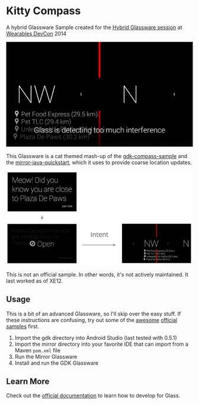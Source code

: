 Kitty Compass
=======
A hybrid Glassware Sample created for the 
[Hybrid Glassware session](http://tsn2.bzmedia.com/tradeshows/classinfo.aspx?id=19480&showid=31) 
at [Wearables DevCon](http://www.wearablesdevcon.com/) 2014

![kitty compass running](README/running.png)

This Glassware is a cat themed mash-up of the [gdk-compass-sample](/googleglass/gdk-compass-sample) 
and the [mirror-java-quickstart](/googleglass/mirror-java-quickstart), which it uses to provide coarse location updates. 

![flow](README/flow.png)

This is not an official sample. In other words, it's not actively
maintained. It last worked as of XE12.

## Usage
This is a bit of an advanced Glassware, so I'll skip over the easy stuff. 
If these instructions are confusing, try out some of the 
[awesome](/googleglass/gdk-compass-sample) [official](/googleglass/gdk-level-sample) 
[samples](/googleglass/gdk-waveform-sample) first.

1. Import the gdk directory into Android Studio (last tested with 0.5.1)
2. Import the mirror directory into your favorite IDE that can import from a Maven `pom.xml` file
3. Run the Mirror Glassware
4. Install and run the GDK Glassware

## Learn More
Check out the
[official documentation](https://developers.google.com/glass/develop/index)
to learn how to develop for Glass.
